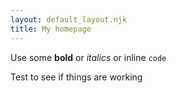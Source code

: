 ```yaml
---
layout: default_layout.njk
title: My homepage
---
```



Use some **bold** or _italics_ or inline `code`

Test to see if things are working